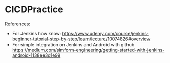 # CICDPractice
References: 
* For Jenkins how know: https://www.udemy.com/course/jenkins-beginner-tutorial-step-by-step/learn/lecture/10074826#overview
* For simple integration on Jenkins and Android with github   https://medium.com/simform-engineering/getting-started-with-jenkins-android-1138ee3d1e99
